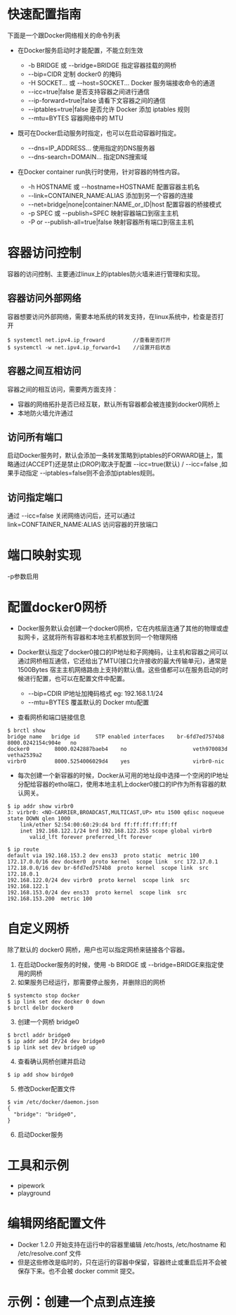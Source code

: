 # 快速配置指南
下面是一个跟Docker网络相关的命令列表
- 在Docker服务启动时才能配置，不能立刻生效
    - -b BRIDGE 或 --bridge=BRIDGE 指定容器挂载的网桥
    - --bip=CIDR 定制 docker0 的掩码
    - -H SOCKET... 或 --host=SOCKET... Docker 服务端接收命令的通道
    - --icc=true|false 是否支持容器之间进行通信
    - --ip-forward=true|false 请看下文容器之间的通信
    - --iptables=true|false 是否允许 Docker 添加 iptables 规则
    - --mtu=BYTES 容器网络中的 MTU

- 既可在Docker启动服务时指定，也可以在启动容器时指定。
    - --dns=IP_ADDRESS... 使用指定的DNS服务器
    - --dns-search=DOMAIN... 指定DNS搜索域

- 在Docker container run执行时使用，针对容器的特性内容。
    - -h HOSTNAME 或 --hostname=HOSTNAME 配置容器主机名
    - --link=CONTAINER_NAME:ALIAS 添加到另一个容器的连接
    - --net=bridge|none|container:NAME_or_ID|host 配置容器的桥接模式
    - -p SPEC 或 --publish=SPEC 映射容器端口到宿主主机
    - -P or --publish-all=true|false 映射容器所有端口到宿主主机

# 容器访问控制
容器的访问控制、主要通过linux上的iptables防火墙来进行管理和实现。

## 容器访问外部网络
容器想要访问外部网络，需要本地系统的转发支持，在linux系统中，检查是否打开
```
$ systemctl net.ipv4.ip_froward         //查看是否打开  
$ systemctl -w net.ipv4.ip_forward=1    //设置开启状态
```

## 容器之间互相访问
容器之间的相互访问，需要两方面支持：
- 容器的网络拓扑是否已经互联，默认所有容器都会被连接到docker0网桥上
- 本地防火墙允许通过

## 访问所有端口
启动Docker服务时，默认会添加一条转发策略到iptables的FORWARD链上，策略通过(ACCEPT)还是禁止(DROP)取决于配置 --icc=true(默认) / --icc=false ,如果手动指定 --iptables=false则不会添加iptables规则。

## 访问指定端口
通过 --icc=false 关闭网络访问后，还可以通过 link=CONFTAINER_NAME:ALIAS 访问容器的开放端口

# 端口映射实现
-p参数启用

# 配置docker0网桥
- Docker服务默认会创建一个docker0网桥，它在内核层连通了其他的物理或虚拟网卡，这就将所有容器和本地主机都放到同一个物理网络

- Docker默认指定了docker0接口的IP地址和子网掩码，让主机和容器之间可以通过网桥相互通信，它还给出了MTU(接口允许接收的最大传输单元)，通常是1500Bytes 宿主主机网络路由上支持的默认值。这些值都可以在服务启动的时候进行配置，也可以在配置文件中配置。
    - --bip=CDIR IP地址加掩码格式 eg: 192.168.1.1/24
    - --mtu=BYTES 覆盖默认的 Docker mtu配置

- 查看网桥和端口链接信息
```
$ brctl show
bridge name	  bridge id		STP enabled	interfaces    br-6fd7ed7574b8		8000.0242154c904e	no		
docker0		   8000.0242887baeb4	no		               veth970083d							vetha2539a2
virbr0		   8000.5254006029d4	yes		               virbr0-nic
```
- 每次创建一个新容器的时候，Docker从可用的地址段中选择一个空闲的IP地址分配给容器的etho端口，使用本地主机上docker0接口的IP作为所有容器的默认网关。
```
$ ip addr show virbr0
3: virbr0: <NO-CARRIER,BROADCAST,MULTICAST,UP> mtu 1500 qdisc noqueue state DOWN qlen 1000
    link/ether 52:54:00:60:29:d4 brd ff:ff:ff:ff:ff:ff
    inet 192.168.122.1/24 brd 192.168.122.255 scope global virbr0
       valid_lft forever preferred_lft forever

$ ip route
default via 192.168.153.2 dev ens33  proto static  metric 100
172.17.0.0/16 dev docker0  proto kernel  scope link  src 172.17.0.1
172.18.0.0/16 dev br-6fd7ed7574b8  proto kernel  scope link  src 172.18.0.1
192.168.122.0/24 dev virbr0  proto kernel  scope link  src 192.168.122.1
192.168.153.0/24 dev ens33  proto kernel  scope link  src 192.168.153.200  metric 100
```

# 自定义网桥
除了默认的 docker0 网桥，用户也可以指定网桥来链接各个容器。
1. 在启动Docker服务的时候，使用 -b BRIDGE 或 --bridge=BRIDGE来指定使用的网桥
2. 如果服务已经运行，那需要停止服务，并删除旧的网桥
```
$ systemcto stop docker
$ ip link set dev docker 0 down
$ brctl delbr docker0
```
3. 创建一个网桥 bridge0
```
$ brctl addr bridge0
$ ip addr add IP/24 dev bridge0
$ ip link set dev bridge0 up
```
4. 查看确认网桥创建并启动
```
$ ip add show birdge0
```
5. 修改Docker配置文件
```
$ vim /etc/docker/daemon.json
{
  "bridge": "bridge0",
}
```
6. 启动Docker服务

# 工具和示例
- pipework
- playground

# 编辑网络配置文件
- Docker 1.2.0 开始支持在运行中的容器里编辑 /etc/hosts, /etc/hostname 和 /etc/resolve.conf 文件
- 但是这些修改是临时的，只在运行的容器中保留，容器终止或重启后并不会被保存下来。也不会被 docker commit 提交。

# 示例：创建一个点到点连接

